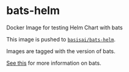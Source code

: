 # bats-helm

Docker Image for testing Helm Chart with bats

This image is pushed to [`basisai/bats-helm`](https://hub.docker.com/r/basisai/bats-helm).

Images are tagged with the version of bats.

[See this](https://github.com/bats-core/bats-core) for more information on bats.
